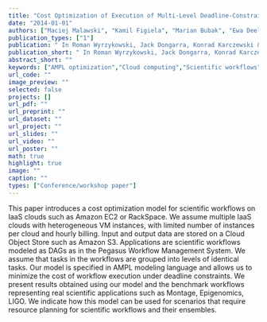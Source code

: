 ```yaml
---
title: "Cost Optimization of Execution of Multi-Level Deadline-Constrained Scientific Workflows on Clouds"
date: "2014-01-01"
authors: ["Maciej Malawski", "Kamil Figiela", "Marian Bubak", "Ewa Deelman", "Jarek Nabrzyski"]
publication_types: ["1"]
publication: " In Roman Wyrzykowski, Jack Dongarra, Konrad Karczewski & Jerzy Waśniewski: Parallel Processing and Applied Mathematics. 1  251--260. Berlin, Heidelberg: Springer https://doi.org/10.1007/978-3-642-55224-3_24. ISBN: 978-3-642-55224-3"
publication_short: " In Roman Wyrzykowski, Jack Dongarra, Konrad Karczewski & Jerzy Waśniewski: Parallel Processing and Applied Mathematics. 1  251--260. Berlin, Heidelberg: Springer https://doi.org/10.1007/978-3-642-55224-3_24. ISBN: 978-3-642-55224-3"
abstract_short: ""
keywords: ["AMPL optimization","Cloud computing","Scientific workflows"]
url_code: ""
image_preview: ""
selected: false
projects: []
url_pdf: ""
url_preprint: ""
url_dataset: ""
url_project: ""
url_slides: ""
url_video: ""
url_poster: ""
math: true
highlight: true
image: ""
caption: ""
types: ["Conference/workshop paper"]
---
```

This paper introduces a cost optimization model for scientific workflows on IaaS clouds such as Amazon EC2 or RackSpace. We assume multiple IaaS clouds with heterogeneous VM instances, with limited number of instances per cloud and hourly billing. Input and output data are stored on a Cloud Object Store such as Amazon S3. Applications are scientific workflows modeled as DAGs as in the Pegasus Workflow Management System. We assume that tasks in the workflows are grouped into levels of identical tasks. Our model is specified in AMPL modeling language and allows us to minimize the cost of workflow execution under deadline constraints. We present results obtained using our model and the benchmark workflows representing real scientific applications such as Montage, Epigenomics, LIGO. We indicate how this model can be used for scenarios that require resource planning for scientific workflows and their ensembles.
